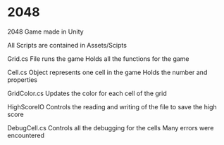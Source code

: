 # 2048
2048 Game made in Unity

All Scripts are contained in Assets/Scipts

Grid.cs
File runs the game
Holds all the functions for the game

Cell.cs 
Object represents one cell in the game
Holds the number and properties

GridColor.cs
Updates the color for each cell of the grid

HighScoreIO
Controls the reading and writing of the file to save the high score

DebugCell.cs
Controls all the debugging for the cells
Many errors were encountered
